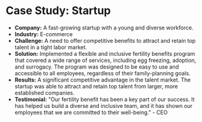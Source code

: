 # Case Study: Startup

- **Company:** A fast-growing startup with a young and diverse workforce.
- **Industry:** E-commerce
- **Challenge:** A need to offer competitive benefits to attract and retain top talent in a tight labor market.
- **Solution:** Implemented a flexible and inclusive fertility benefits program that covered a wide range of services, including egg freezing, adoption, and surrogacy. The program was designed to be easy to use and accessible to all employees, regardless of their family-planning goals.
- **Results:** A significant competitive advantage in the talent market. The startup was able to attract and retain top talent from larger, more established companies.
- **Testimonial:** "Our fertility benefit has been a key part of our success. It has helped us build a diverse and inclusive team, and it has shown our employees that we are committed to their well-being." - CEO

